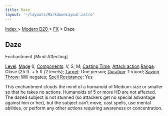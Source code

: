 ```yaml
---
title: Daze
layout: '~/layouts/MarkdownLayout.astro'
---
```


[ Index ](/) > [ Modern D20 ](/modern.d20.srd) > [FX](/modern.d20.srd/fx) > Daze

## Daze

Enchantment [Mind-Affecting]

[Level](/modern.d20.srd/fx/level):
[Mage](/modern.d20.srd/classes/advanced/mage) 0;
[Components](/modern.d20.srd/fx/components): V, S, M; [Casting Time](/modern.d20.srd/fx/casting.time); [Attack action](/modern.d20.srd/combat/attack.actions)
[Range](/modern.d20.srd/fx/range): Close (25 ft. + 5 ft./2 levels);
[Target](/modern.d20.srd/fx/target): One person;
[Duration](/modern.d20.srd/fx/duration): 1 round; [Saving Throw](/modern.d20.srd/basics/saving.throws): Will negates; [Spell Resistance](/modern.d20.srd/special.abilities/spell.resistance): Yes

This enchantment clouds the mind of a humanoid of Medium-size or smaller so
that he takes no actions. Humanoids of 5 or more HD are not affected. The
dazed subject is not stunned (so attackers get no special advantage against
him or her), but the subject can’t move, cast spells, use mental abilities, or
perform any other actions requiring awareness or concentration.

